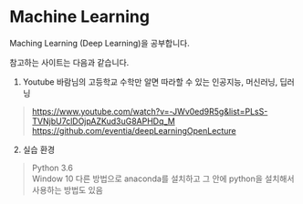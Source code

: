 # Machine Learning

Maching Learning (Deep Learning)을 공부합니다. 

참고하는 사이트는 다음과 같습니다.

1) Youtube 바람님의 고등학교 수학만 알면 따라할 수 있는 인공지능, 머신러닝, 딥러닝
> https://www.youtube.com/watch?v=-JWv0ed9R5g&list=PLsS-TVNjbU7clDOjpAZKud3uG8APHDq_M 
> https://github.com/eventia/deepLearningOpenLecture

2) 실습 환경
> Python 3.6  
> Window 10 
> 다른 방법으로 anaconda를 설치하고 그 안에 python을 설치해서 사용하는 방법도 있음
